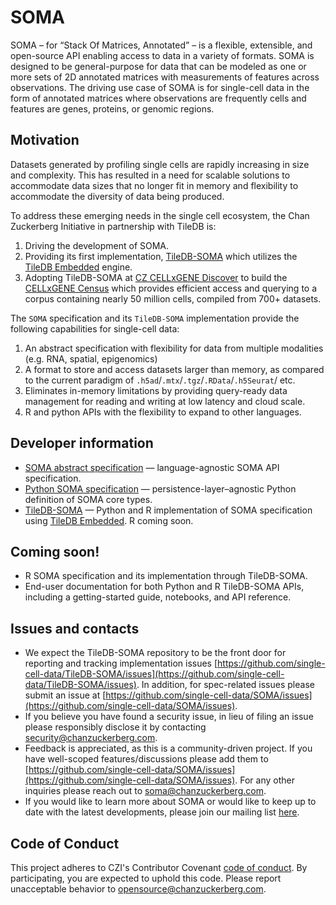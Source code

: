 # SOMA

SOMA – for “Stack Of Matrices, Annotated” – is a flexible, extensible, and open-source API enabling access to data in a variety of formats.
SOMA is designed to be general-purpose for data that can be modeled as one or more sets of 2D annotated matrices with measurements of features across observations.
The driving use case of SOMA is for single-cell data in the form of annotated matrices where observations are frequently cells and features are genes, proteins, or genomic regions.

## Motivation

Datasets generated by profiling single cells are rapidly increasing in size and complexity.
This has resulted in a need for scalable solutions to accommodate data sizes that no longer fit in memory and flexibility to accommodate the diversity of data being produced.

To address these emerging needs in the single cell ecosystem, the Chan Zuckerberg Initiative in partnership with TileDB is:

1. Driving the development of SOMA.
2. Providing its first implementation, [TileDB-SOMA](https://github.com/single-cell-data/TileDB-SOMA) which utilizes the [TileDB Embedded](https://github.com/TileDB-Inc/TileDB) engine.
3. Adopting TileDB-SOMA at [CZ CELLxGENE Discover](https://cellxgene.cziscience.com/) to build the [CELLxGENE Census](https://github.com/chanzuckerberg/cellxgene-census/) which provides efficient access and querying to a corpus containing nearly 50 million cells, compiled from 700+ datasets.

The `SOMA` specification and its `TileDB-SOMA` implementation provide the following capabilities for single-cell data:

1. An abstract specification with flexibility for data from multiple modalities (e.g. RNA, spatial, epigenomics)
1. A format to store and access datasets larger than memory, as compared to the current paradigm of `.h5ad`/`.mtx`/`.tgz`/`.RData`/`.h5Seurat`/ etc.
1. Eliminates in-memory limitations by providing query-ready data management for reading and writing at low latency and cloud scale.
1. R and python APIs with the flexibility to expand to other languages.

## Developer information

- [SOMA abstract specification](https://github.com/single-cell-data/SOMA/blob/main/abstract_specification.md) — language-agnostic SOMA API specification.
- [Python SOMA specification](https://github.com/single-cell-data/SOMA/tree/main/python-spec) — persistence-layer–agnostic Python definition of SOMA core types.
- [TileDB-SOMA](https://github.com/single-cell-data/TileDB-SOMA) — Python and R implementation of SOMA specification using [TileDB Embedded](https://github.com/TileDB-Inc/TileDB). R coming soon.

## Coming soon!

- R SOMA specification and its implementation through TileDB-SOMA.
- End-user documentation for both Python and R TileDB-SOMA APIs, including a getting-started guide, notebooks, and API reference.

## Issues and contacts

- We expect the TileDB-SOMA repository to be the front door for reporting and tracking implementation issues [https://github.com/single-cell-data/TileDB-SOMA/issues](https://github.com/single-cell-data/TileDB-SOMA/issues). In addition, for spec-related issues please submit an issue at [https://github.com/single-cell-data/SOMA/issues](https://github.com/single-cell-data/SOMA/issues).
- If you believe you have found a security issue, in lieu of filing an issue please responsibly disclose it by contacting [security@chanzuckerberg.com](mailto:security@chanzuckerberg.com).
- Feedback is appreciated, as this is a community-driven project. If you have well-scoped features/discussions please add them to [https://github.com/single-cell-data/SOMA/issues](https://github.com/single-cell-data/SOMA/issues). For any other inquiries please reach out to [soma@chanzuckerberg.com](mailto:soma@chanzuckerberg.com).
- If you would like to learn more about SOMA or would like to keep up to date with the latest developments, please join our mailing list [here](https://bit.ly/soma-signup).

## Code of Conduct

This project adheres to CZI's Contributor Covenant [code of conduct](https://github.com/chanzuckerberg/.github/blob/master/CODE_OF_CONDUCT.md).
By participating, you are expected to uphold this code.
Please report unacceptable behavior to <opensource@chanzuckerberg.com>.

